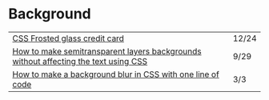 # Background

|  |  |
| :--- | :--- |
| [CSS Frosted glass credit card](https://dev.to/dailydevtips1/css-frosted-glass-credit-card-3lak?utm_source=digest_mailer&utm_medium=email&utm_campaign=digest_email) | 12/24 |
| [How to make semitransparent layers backgrounds without affecting the text using CSS](https://gomakethings.com/how-to-make-semitransparent-layers-backgrounds-without-affecting-the-text-using-css/) | 9/29 |
| [How to make a background blur in CSS with one line of code](https://blog.prototypr.io/how-to-make-a-background-blur-in-css-with-one-line-of-code-e446c7236e60) | 3/3 |

